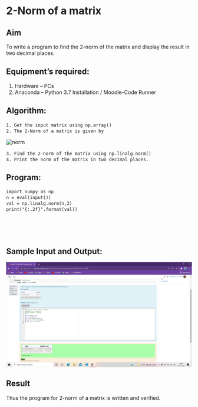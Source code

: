 # 2-Norm of a matrix
## Aim
To write a program to find the 2-norm of the matrix and display the result in two decimal places.
## Equipment’s required:
1.	Hardware – PCs
2.	Anaconda – Python 3.7 Installation / Moodle-Code Runner
## Algorithm:
	1. Get the input matrix using np.array()
	2. The 2-Norm of a matrix is given by 
![norm](./normeqn1.jpg)
    
    3. Find the 2-norm of the matrix using np.linalg.norm()
	4. Print the norm of the matrix in two decimal places.
## Program:
```
import numpy as np
n = eval(input())
val = np.linalg.norm(n,2)
print("{:.2f}".format(val))





```
## Sample Input and Output:
![output](.//NORM.png)

## Result
Thus the program for 2-norm of a matrix is written and verified.
